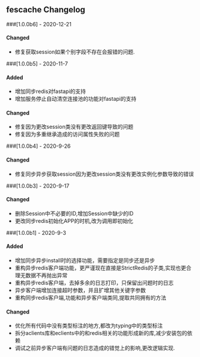 ## fescache Changelog

###[1.0.0b6] - 2020-12-21

#### Changed
- 修复获取session如果个别字段不存在会报错的问题.


###[1.0.0b5] - 2020-11-7

#### Added
- 增加同步redis对fastapi的支持
- 增加服务停止自动清空连接池的功能对fastapi的支持

#### Changed
- 修复因为更改session类没有更改返回键导致的问题
- 修复因为多重继承造成的访问属性失败的问题

###[1.0.0b4] - 2020-9-26

#### Changed
- 修复同步异步获取session因为更改session类没有更改实例化参数导致的错误

###[1.0.0b3] - 2020-9-17

#### Changed
- 删除Session中不必要的ID,增加Session中缺少的ID
- 更改同步redis初始化APP的时机,改为调用即初始化

###[1.0.0b1] - 2020-9-3

#### Added
- 增加同步异步install时的选择功能，需要指定是同步还是异步
- 重构异步redis客户端功能，更严谨现在直接是StrictRedis的子类,实现也更合理无数据不再抛出异常
- 重构异步redis客户端，去掉多余的日志打印，只保留出问题时的日志
- 异步客户端增加连接超时参数，并且扩增其他关键字参数
- 重构同步redis客户端,功能和异步客户端类同,提取共同拥有的方法

#### Changed 
- 优化所有代码中没有类型标注的地方,都改为typing中的类型标注
- 拆分aclients库和eclients中的和redis相关的功能形成新的库,减少安装包的依赖
- 调试之前异步客户端有问题的日志造成的错觉上的影响,更改逻辑实现.
